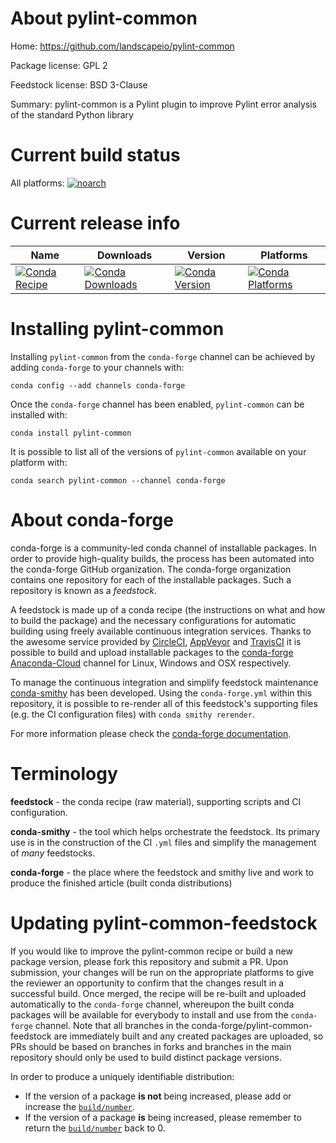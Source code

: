 About pylint-common
===================

Home: https://github.com/landscapeio/pylint-common

Package license: GPL 2

Feedstock license: BSD 3-Clause

Summary: pylint-common is a Pylint plugin to improve Pylint error analysis of the standard Python library



Current build status
====================

All platforms:
[![noarch](https://img.shields.io/circleci/project/github/conda-forge/pylint-common-feedstock/master.svg?label=noarch)](https://circleci.com/gh/conda-forge/pylint-common-feedstock)

Current release info
====================

| Name | Downloads | Version | Platforms |
| --- | --- | --- | --- |
| [![Conda Recipe](https://img.shields.io/badge/recipe-pylint--common-green.svg)](https://anaconda.org/conda-forge/pylint-common) | [![Conda Downloads](https://img.shields.io/conda/dn/conda-forge/pylint-common.svg)](https://anaconda.org/conda-forge/pylint-common) | [![Conda Version](https://img.shields.io/conda/vn/conda-forge/pylint-common.svg)](https://anaconda.org/conda-forge/pylint-common) | [![Conda Platforms](https://img.shields.io/conda/pn/conda-forge/pylint-common.svg)](https://anaconda.org/conda-forge/pylint-common) |

Installing pylint-common
========================

Installing `pylint-common` from the `conda-forge` channel can be achieved by adding `conda-forge` to your channels with:

```
conda config --add channels conda-forge
```

Once the `conda-forge` channel has been enabled, `pylint-common` can be installed with:

```
conda install pylint-common
```

It is possible to list all of the versions of `pylint-common` available on your platform with:

```
conda search pylint-common --channel conda-forge
```


About conda-forge
=================

conda-forge is a community-led conda channel of installable packages.
In order to provide high-quality builds, the process has been automated into the
conda-forge GitHub organization. The conda-forge organization contains one repository
for each of the installable packages. Such a repository is known as a *feedstock*.

A feedstock is made up of a conda recipe (the instructions on what and how to build
the package) and the necessary configurations for automatic building using freely
available continuous integration services. Thanks to the awesome service provided by
[CircleCI](https://circleci.com/), [AppVeyor](http://www.appveyor.com/)
and [TravisCI](https://travis-ci.org/) it is possible to build and upload installable
packages to the [conda-forge](https://anaconda.org/conda-forge)
[Anaconda-Cloud](http://docs.anaconda.org/) channel for Linux, Windows and OSX respectively.

To manage the continuous integration and simplify feedstock maintenance
[conda-smithy](http://github.com/conda-forge/conda-smithy) has been developed.
Using the ``conda-forge.yml`` within this repository, it is possible to re-render all of
this feedstock's supporting files (e.g. the CI configuration files) with ``conda smithy rerender``.

For more information please check the [conda-forge documentation](https://conda-forge.org/docs/).

Terminology
===========

**feedstock** - the conda recipe (raw material), supporting scripts and CI configuration.

**conda-smithy** - the tool which helps orchestrate the feedstock.
                   Its primary use is in the construction of the CI ``.yml`` files
                   and simplify the management of *many* feedstocks.

**conda-forge** - the place where the feedstock and smithy live and work to
                  produce the finished article (built conda distributions)


Updating pylint-common-feedstock
================================

If you would like to improve the pylint-common recipe or build a new
package version, please fork this repository and submit a PR. Upon submission,
your changes will be run on the appropriate platforms to give the reviewer an
opportunity to confirm that the changes result in a successful build. Once
merged, the recipe will be re-built and uploaded automatically to the
`conda-forge` channel, whereupon the built conda packages will be available for
everybody to install and use from the `conda-forge` channel.
Note that all branches in the conda-forge/pylint-common-feedstock are
immediately built and any created packages are uploaded, so PRs should be based
on branches in forks and branches in the main repository should only be used to
build distinct package versions.

In order to produce a uniquely identifiable distribution:
 * If the version of a package **is not** being increased, please add or increase
   the [``build/number``](http://conda.pydata.org/docs/building/meta-yaml.html#build-number-and-string).
 * If the version of a package **is** being increased, please remember to return
   the [``build/number``](http://conda.pydata.org/docs/building/meta-yaml.html#build-number-and-string)
   back to 0.